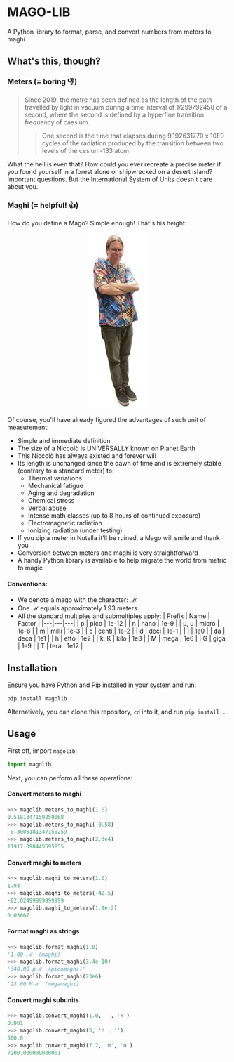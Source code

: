 # MAGO-LIB

A Python library to format, parse, and convert numbers from meters to maghi.

## What's this, though?

### Meters (= boring 👎)

> Since 2019, the metre has been defined as the length of the path travelled by light in vacuum during a time interval of 1/299792458 of a second, where the second is defined by a hyperfine transition frequency of caesium.
>> One second is the time that elapses during 9.192631770 x 10E9 cycles of the radiation produced by the transition between two levels of the cesium-133 atom.

What the hell is even that? How could you ever recreate a precise meter if you found yourself in a forest alone or shipwrecked on a desert island? Important questions. But the International System of Units doesn't care about you.

### Maghi (= helpful! 👍)

How do you define a Mago? Simple enough! That's his height:

<p style="text-align:center">
    <img alt="Niccolò Marcon, the reference measure of a Mago" title="Niccolò Marcon, the reference measure of a Mago" src="mago.png" height="400px" />
</p>

Of course, you'll have already figured the advantages of such unit of measurement:

- Simple and immediate definition
- The size of a Niccolò is UNIVERSALLY known on Planet Earth
- This Niccolò has always existed and forever will
- Its length is unchanged since the dawn of time and is extremely stable (contrary to a standard meter) to:
  - Thermal variations
  - Mechanical fatigue
  - Aging and degradation
  - Chemical stress
  - Verbal abuse
  - Intense math classes (up to 8 hours of continued exposure)
  - Electromagnetic radiation
  - Ionizing radiation (under testing)
- If you dip a meter in Nutella it'll be ruined, a Mago will smile and thank you
- Conversion between meters and maghi is very straightforward
- A handy Python library is available to help migrate the world from metric to magic

#### Conventions:

- We denote a mago with the character: ℳ
- One ℳ equals approximately 1.93 meters
- All the standard multiples and submultiples apply:
  | Prefix | Name | Factor |
  |---|---|---|
  | p | pico | 1e-12 |
  | n | nano | 1e-9 |
  | µ, u | micro | 1e-6 |
  | m | milli | 1e-3 |
  | c | centi | 1e-2 |
  | d | deci | 1e-1 |
  |  |  | 1e0 |
  | da | deca | 1e1 |
  | h | etto | 1e2 |
  | k, K | kilo | 1e3 |
  | M | mega | 1e6 |
  | G | giga | 1e9 |
  | T | tera | 1e12 |

## Installation

Ensure you have Python and Pip installed in your system and run:

```
pip install magolib
```

Alternatively, you can clone this repository, `cd` into it, and run `pip install .`

## Usage

First off, import `magolib`:

```python
import magolib
```

Next, you can perform all these operations:

#### Convert meters to maghi

```python
>>> magolib.meters_to_maghi(1.0)
0.5181347150259068
>>> magolib.meters_to_maghi(-0.58)
-0.3005181347150259
>>> magolib.meters_to_maghi(2.3e4)
11917.098445595855
```

#### Convert maghi to meters

```python
>>> magolib.maghi_to_meters(1.0)
1.93
>>> magolib.maghi_to_meters(-42.5)
-82.02499999999999
>>> magolib.maghi_to_meters(1.9e-2)
0.03667
```

#### Format maghi as strings

```python
>>> magolib.format_maghi(1.0)
'1.00 ℳ  (maghi)'
>>> magolib.format_maghi(3.4e-10)
'340.00 pℳ  (picomaghi)'
>>> magolib.format_maghi(23e6)
'23.00 Mℳ  (megamaghi)'
```

#### Convert maghi subunits

```python
>>> magolib.convert_maghi(1.0, '', 'k')
0.001
>>> magolib.convert_maghi(5, 'h', '')
500.0
>>> magolib.convert_maghi(7.2, 'm', 'u')
7200.000000000001
```
